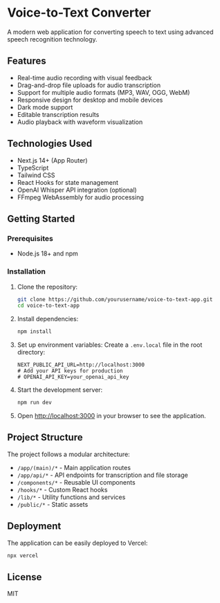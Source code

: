 # Voice-to-Text Converter

A modern web application for converting speech to text using advanced speech recognition technology.

## Features

- Real-time audio recording with visual feedback
- Drag-and-drop file uploads for audio transcription
- Support for multiple audio formats (MP3, WAV, OGG, WebM)
- Responsive design for desktop and mobile devices
- Dark mode support
- Editable transcription results
- Audio playback with waveform visualization

## Technologies Used

- Next.js 14+ (App Router)
- TypeScript
- Tailwind CSS
- React Hooks for state management
- OpenAI Whisper API integration (optional)
- FFmpeg WebAssembly for audio processing

## Getting Started

### Prerequisites

- Node.js 18+ and npm

### Installation

1. Clone the repository:
   ```bash
   git clone https://github.com/yourusername/voice-to-text-app.git
   cd voice-to-text-app
   ```

2. Install dependencies:
   ```bash
   npm install
   ```

3. Set up environment variables:
   Create a `.env.local` file in the root directory:
   ```
   NEXT_PUBLIC_API_URL=http://localhost:3000
   # Add your API keys for production
   # OPENAI_API_KEY=your_openai_api_key
   ```

4. Start the development server:
   ```bash
   npm run dev
   ```

5. Open [http://localhost:3000](http://localhost:3000) in your browser to see the application.

## Project Structure

The project follows a modular architecture:

- `/app/(main)/*` - Main application routes
- `/app/api/*` - API endpoints for transcription and file storage
- `/components/*` - Reusable UI components
- `/hooks/*` - Custom React hooks
- `/lib/*` - Utility functions and services
- `/public/*` - Static assets

## Deployment

The application can be easily deployed to Vercel:

```bash
npx vercel
```

## License

MIT
